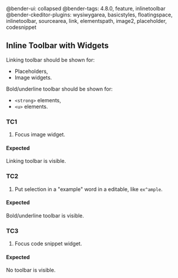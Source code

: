 @bender-ui: collapsed
@bender-tags: 4.8.0, feature, inlinetoolbar
@bender-ckeditor-plugins: wysiwygarea, basicstyles, floatingspace, inlinetoolbar, sourcearea, link, elementspath, image2, placeholder, codesnippet

## Inline Toolbar with Widgets

Linking toolbar should be shown for:

* Placeholders,
* Image widgets.

Bold/underline toolbar should be shown for:

* `<strong>` elements,
* `<u>` elements.

### TC1

1. Focus image widget.

#### Expected

Linking toolbar is visible.

### TC2

1. Put selection in a "example" word in a editable, like `ex^ample`.

#### Expected

Bold/underline toolbar is visible.

### TC3

1. Focus code snippet widget.

#### Expected

No toolbar is visible.
